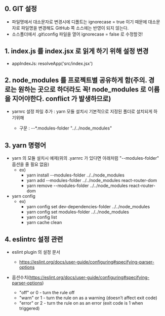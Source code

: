 ## 0. GIT 설정

-   파일명에서 대소문자로 변경시에 디폴트는 ignorecase = true 이기 때문에 대소문자로 파일명을 변경해도 GitHub 쪽 소스에는 반영이 되지 않는다.
-   소스폴더에서 .git\config 파일을 열어 ignorecase = false 로 수정할것!

## 1. index.js 를 index.jsx 로 읽게 하기 위해 설정 변경

-   appIndexJs: resolveApp('src/index.jsx')

## 2. node_modules 를 프로젝트별 공유하게 함(주의. 경로는 원하는 곳으로 하더라도 꼭! node_modules 로 이름을 지어야한다. conflict 가 발생하므로)

-   yarnrc 설정 파일 추가 : yarn 모듈 설치시 기본적으로 지정된 폴더로 설치되게 하기위해

    -   구문 : --\*.modules-folder "../../node_modules"

## 3. yarn 명령어

-   yarn 의 모듈 설치시 예제(위의 .yarnrc 가 있다면 아래처럼 "--modules-folder" 옵션을 줄 필요 없음)
    -   ex)
        -   yarn install --modules-folder ../../node_modules
        -   yarn add --modules-folder ../../node_modules react-router-dom
        -   yarn remove --modules-folder ../../node_modules react-router-dom
-   yarn config
    -   ex)
        -   yarn config set dev-dependencies-folder ../../node_modules
        -   yarn config set modules-folder ../../node_modules
        -   yarn config list
        -   yarn cache clean

## 4. eslintrc 설정 관련

-   eslint plugin 의 설정 문서

    -   https://eslint.org/docs/user-guide/configuring#specifying-parser-options

-   옵션수치(https://eslint.org/docs/user-guide/configuring#specifying-parser-options)
    -   "off" or 0 - turn the rule off
    -   "warn" or 1 - turn the rule on as a warning (doesn’t affect exit code)
    -   "error" or 2 - turn the rule on as an error (exit code is 1 when triggered)
